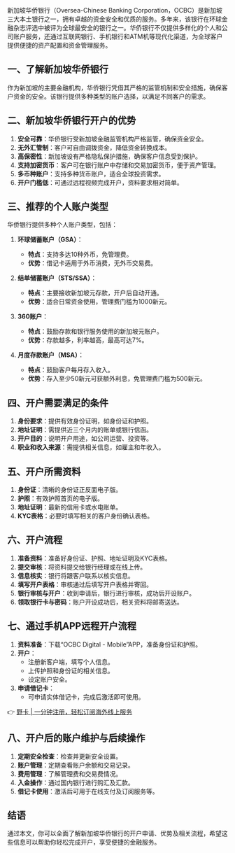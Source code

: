 新加坡华侨银行（Oversea-Chinese Banking Corporation，OCBC）是新加坡三大本土银行之一，拥有卓越的资金安全和优质的服务。多年来，该银行在环球金融杂志评选中被评为全球最安全的银行之一。华侨银行不仅提供多样化的个人和公司账户服务，还通过互联网银行、手机银行和ATM机等现代化渠道，为全球客户提供便捷的资产配置和资金管理服务。

## 一、了解新加坡华侨银行

作为新加坡的主要金融机构，华侨银行凭借其严格的监管机制和安全措施，确保客户资金的安全。该银行提供多种类型的账户选择，以满足不同客户的需求。

## 二、新加坡华侨银行开户的优势

1. **安全可靠**：华侨银行受新加坡金融监管机构严格监管，确保资金安全。
2. **无外汇管制**：客户可自由调拨资金，降低资金转换成本。
3. **高保密性**：新加坡设有严格隐私保护措施，确保客户信息受到保护。
4. **支持加密货币**：客户可在银行账户中存储和交易加密货币，便于资产管理。
5. **多币种账户**：支持多种货币账户，适合全球投资需求。
6. **开户门槛低**：可通过远程视频完成开户，资料要求相对简单。

## 三、推荐的个人账户类型

华侨银行提供多种个人账户类型，包括：

1. **环球储蓄账户（GSA）**：
   - **特点**：支持多达10种外币，免管理费。
   - **优势**：借记卡适用于外币消费，无外币交易费。

2. **结单储蓄账户（STS/SSA）**：
   - **特点**：主要接收新加坡元存款，开户后自动开通。
   - **优势**：适合日常资金使用，管理费门槛为1000新元。

3. **360账户**：
   - **特点**：鼓励存款和银行服务使用的新加坡元账户。
   - **优势**：存款越多，利率越高，最高可达7%。

4. **月度存款账户（MSA）**：
   - **特点**：鼓励客户每月存入收入。
   - **优势**：存入至少50新元可获额外利息，免管理费门槛为500新元。

## 四、开户需要满足的条件

1. **身份要求**：提供有效身份证明，如身份证和护照。
2. **地址证明**：需提供近三个月内的账单或银行信函。
3. **开户目的**：说明开户用途，如公司运营、投资等。
4. **职业和收入来源**：需提供相关信息，如雇主和年收入。

## 五、开户所需资料

1. **身份证**：清晰的身份证正反面电子版。
2. **护照**：有效护照首页的电子版。
3. **地址证明**：最新的信用卡或水电账单。
4. **KYC表格**：必要时填写相关的客户身份确认表格。

## 六、开户流程

1. **准备资料**：准备好身份证、护照、地址证明及KYC表格。
2. **提交审核**：将资料提交给银行经理或在线上传。
3. **信息核实**：银行将跟客户联系以核实信息。
4. **填写开户表格**：审核通过后填写开户表格并寄回。
5. **银行审核与开户**：收到申请后，银行进行审核，成功后开设账户。
6. **领取银行卡与密码**：账户开设成功后，相关资料将邮寄送达。

## 七、通过手机APP远程开户流程

1. **资料准备**：下载“OCBC Digital - Mobile”APP，准备身份证和护照。
2. **开户**：
   - 注册新客户端，填写个人信息。
   - 上传护照和身份证的相关信息。
   - 设定账户安全。
3. **申请借记卡**：
   - 可申请实体借记卡，完成后激活即可使用。

👉 [野卡 | 一分钟注册，轻松订阅海外线上服务](https://bit.ly/bewildcard)

## 八、开户后的账户维护与后续操作

1. **定期安全检查**：检查并更新安全设置。
2. **账户管理**：定期查看账户余额和交易记录。
3. **费用管理**：了解管理费和交易费情况。
4. **入金操作**：通过国内银行进行购汇及汇款。
5. **借记卡使用**：激活后可用于在线支付及订阅服务等。

## 结语

通过本文，你可以全面了解新加坡华侨银行的开户申请、优势及相关流程，希望这些信息可以帮助你轻松完成开户，享受便捷的金融服务。